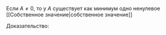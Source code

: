 Если $A \neq 0$, то у $A$ существует как минимум одно ненулевое [[Собственное значение|собственное значение]]

Доказательство:
